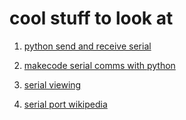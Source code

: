 # cool stuff to look at

1. [python send and receive serial](https://discuss.python.org/t/how-to-send-and-receive-serial-in-python/10394)

2. [makecode serial comms with python](https://stackoverflow.com/questions/58043143/how-to-set-up-serial-communication-with-microbit-using-pyserial)

3. [serial viewing](https://support.microbit.org/support/solutions/articles/19000022103-outputing-serial-data-from-the-micro-bit-to-a-computer)

4. [serial port wikipedia](https://en.wikipedia.org/wiki/Serial_port)
